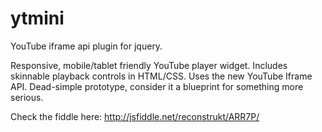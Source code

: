 ytmini
======

YouTube iframe api plugin for jquery. 

Responsive, mobile/tablet friendly YouTube player widget.  Includes skinnable playback controls in HTML/CSS.  Uses the new YouTube Iframe API.  Dead-simple prototype, consider it a blueprint for something more serious.

Check the fiddle here: http://jsfiddle.net/reconstrukt/ARR7P/
